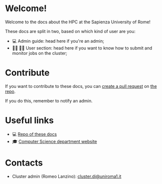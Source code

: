 # Welcome!

Welcome to the docs about the HPC at the Sapienza University of Rome!

These docs are split in two, based on which kind of user are you:

- :computer: Admin guide: head here if you're an admin;
- :woman_student: :student: User section: head here if you want to know how to submit and monitor jobs on the cluster;

# Contribute

If you want to contribute to these docs, you can [create a pull request](https://support.atlassian.com/bitbucket-cloud/docs/create-a-pull-request/) on [the repo](https://bitbucket.org/computer-science-department-at-sapienza/user-guide/src/main/).

If you do this, remember to notify an admin.

# Useful links

- :computer: [Repo of these docs](https://bitbucket.org/computer-science-department-at-sapienza/user-guide/src/main/)
- :mortar_board: [Computer Science department website](https://sites.google.com/di.uniroma1.it/instructions)

# Contacts

- Cluster admin (Romeo Lanzino): [cluster.di@uniroma1.it](mailto:cluster.di@uniroma1.it)